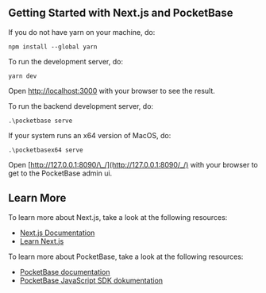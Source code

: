 ## Getting Started with Next.js and PocketBase

If you do not have yarn on your machine, do:

```
npm install --global yarn
```

To run the development server, do:

```
yarn dev
```

Open [http://localhost:3000](http://localhost:3000) with your browser to see the result.

To run the backend development server, do:

```
.\pocketbase serve
```

If your system runs an x64 version of MacOS, do:

```
.\pocketbasex64 serve
```

Open [http://127.0.0.1:8090/\_/](http://127.0.0.1:8090/_/) with your browser to get to the PocketBase admin ui.

## Learn More

To learn more about Next.js, take a look at the following resources:

- [Next.js Documentation](https://nextjs.org/docs)
- [Learn Next.js](https://nextjs.org/learn)

To learn more about PocketBase, take a look at the following resources:

- [PocketBase documentation](https://pocketbase.io/docs/)
- [PocketBase JavaScript SDK dokumentation](https://github.com/pocketbase/js-sdk)
